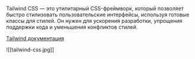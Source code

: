 Tailwind CSS — это утилитарный CSS-фреймворк, который позволяет быстро стилизовать пользовательские интерфейсы, используя готовые классы для стилей. Он нужен для ускорения разработки, упрощения поддержки кода и уменьшения конфликтов стилей.

[Tailwind документация](https://tailwindcss.com/docs/installation)

![[tailwind-css.jpg]]